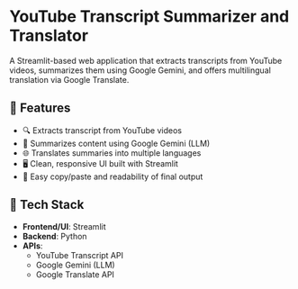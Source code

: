 # YouTube Transcript Summarizer and Translator

A Streamlit-based web application that extracts transcripts from YouTube videos, summarizes them using Google Gemini, and offers multilingual translation via Google Translate.

## 🚀 Features

- 🔍 Extracts transcript from YouTube videos
- 🧠 Summarizes content using Google Gemini (LLM)
- 🌐 Translates summaries into multiple languages
- 🖥️ Clean, responsive UI built with Streamlit
- 📄 Easy copy/paste and readability of final output


## 🔧 Tech Stack

- **Frontend/UI**: Streamlit
- **Backend**: Python
- **APIs**:
  - YouTube Transcript API
  - Google Gemini (LLM)
  - Google Translate API
